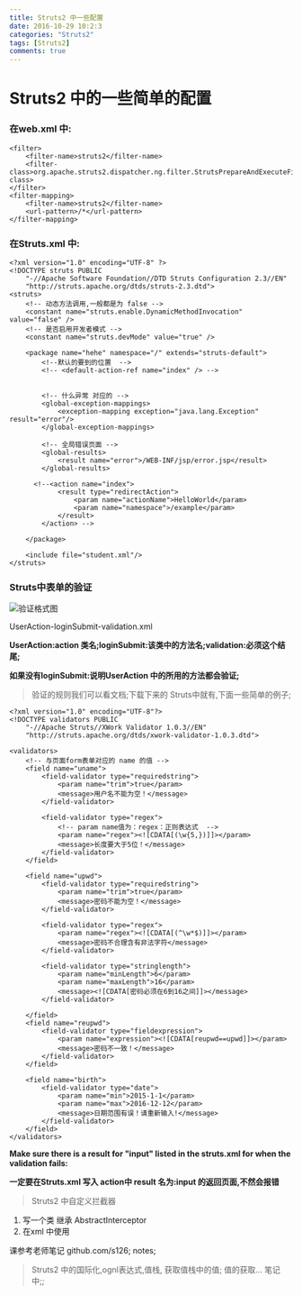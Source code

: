 ```yaml
---
title: Struts2 中一些配置
date: 2016-10-29 10:2:3
categories: "Struts2" 
tags: [Struts2]
comments: true
---
```


# Struts2 中的一些简单的配置 #

### 在web.xml 中: ###

    <filter>
		<filter-name>struts2</filter-name>
		<filter-class>org.apache.struts2.dispatcher.ng.filter.StrutsPrepareAndExecuteFilter</filter-class>
	</filter>
	<filter-mapping>
		<filter-name>struts2</filter-name>
		<url-pattern>/*</url-pattern>
	</filter-mapping>

<!--more-->


### 在Struts.xml 中: ###
    <?xml version="1.0" encoding="UTF-8" ?>
	<!DOCTYPE struts PUBLIC
		"-//Apache Software Foundation//DTD Struts Configuration 2.3//EN"
		"http://struts.apache.org/dtds/struts-2.3.dtd">
	<struts>
		<!-- 动态方法调用,一般都是为 false -->
	    <constant name="struts.enable.DynamicMethodInvocation" value="false" />
	    <!-- 是否启用开发者模式 -->
	    <constant name="struts.devMode" value="true" />
	
	    <package name="hehe" namespace="/" extends="struts-default">
			<!--默认的要到的位置  -->
	        <!-- <default-action-ref name="index" /> -->
	        
			
			<!-- 什么异常 对应的 -->
	        <global-exception-mappings>
	            <exception-mapping exception="java.lang.Exception" result="error"/>
	        </global-exception-mappings>
	        
	        <!-- 全局错误页面 -->
	        <global-results>
	            <result name="error">/WEB-INF/jsp/error.jsp</result>
	        </global-results>
	
	      <!--<action name="index">
	            <result type="redirectAction">
	                <param name="actionName">HelloWorld</param>
	                <param name="namespace">/example</param>
	            </result>
	        </action> -->
	        
	    </package>
	
		<include file="student.xml"/>
	</struts>


### Struts中表单的验证 ###

![验证格式图](http://i.imgur.com/HAIFjK5.png)

UserAction-loginSubmit-validation.xml

**UserAction:action 类名;loginSubmit:该类中的方法名;validation:必须这个结尾;**

**如果没有loginSubmit:说明UserAction 中的所用的方法都会验证;**


> 验证的规则我们可以看文档;下载下来的 Struts中就有,下面一些简单的例子;


    <?xml version="1.0" encoding="UTF-8"?>
	<!DOCTYPE validators PUBLIC
		"-//Apache Struts//XWork Validator 1.0.3//EN"
		"http://struts.apache.org/dtds/xwork-validator-1.0.3.dtd">    
		  
	<validators>
		<!-- 与页面form表单对应的 name 的值 -->
		<field name="uname">
			<field-validator type="requiredstring">
				<param name="trim">true</param>  
				<message>用户名不能为空！</message>
			</field-validator>
			
			<field-validator type="regex">
				<!-- param name值为：regex：正则表达式  -->
	            <param name="regex"><![CDATA[(\w{5,})]]></param>
	            <message>长度要大于5位！</message>
	        </field-validator>    
		</field>
		
		<field name="upwd">
			<field-validator type="requiredstring">
				<param name="trim">true</param>
				<message>密码不能为空！</message>
			</field-validator>
			
			<field-validator type="regex">
				<param name="regex"><![CDATA[(^\w*$)]]></param>
				<message>密码不合理含有非法字符</message>
			</field-validator>
			
			<field-validator type="stringlength">
				<param name="minLength">6</param>
				<param name="maxLength">16</param>
				<message><![CDATA[密码必须在6到16之间]]></message>
			</field-validator>
			
		</field>
		<field name="reupwd">
			<field-validator type="fieldexpression">
	   			<param name="expression"><![CDATA[reupwd==upwd]]></param>
	   			<message>密码不一致！</message>
	     	</field-validator>
		</field>
	       
		<field name="birth">
			<field-validator type="date">
				<param name="min">2015-1-1</param>
				<param name="max">2016-12-12</param>
				<message>日期范围有误！请重新输入!</message>
			</field-validator>
		</field>
	</validators>

**Make sure there is a result for "input" listed in the struts.xml for when the validation fails:**

**一定要在Struts.xml 写入 action中 result 名为:input 的返回页面,不然会报错**
	

> Struts2 中自定义拦截器


1. 写一个类 继承 AbstractInterceptor
2. 在xml 中使用


课参考老师笔记 github.com/s126; notes;

> Struts2 中的国际化,ognl表达式,值栈, 获取值栈中的值;  值的获取... 笔记中;;














	
